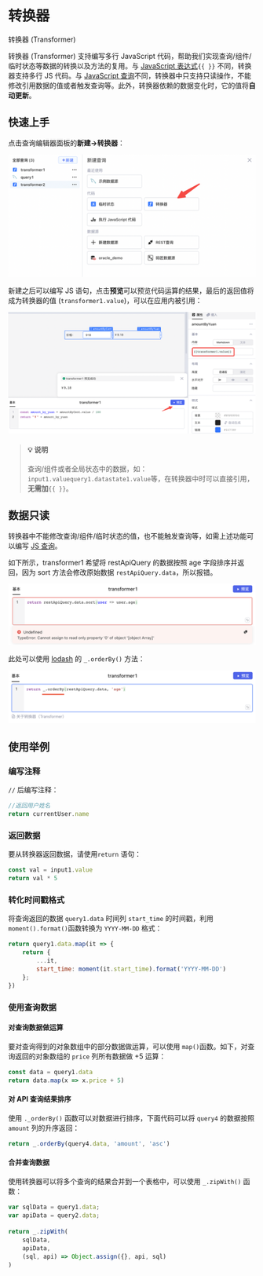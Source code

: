 # 转换器

转换器 (Transformer)

转换器 (Transformer) 支持编写多行 JavaScript 代码，帮助我们实现查询/组件/临时状态等数据的转换以及方法的复用。与 [JavaScript 表达式](https://majiang.co/docs/javascript-in-majiang/writing-javascript)​`{{ }}`​ 不同，转换器支持多行 JS 代码。与 [JavaScript 查询](https://majiang.co/docs/javascript-in-majiang/javascript-query)不同，转换器中只支持只读操作，不能修改引用数据的值或者触发查询等。此外，转换器依赖的数据变化时，它的值将​**自动更新**​。

## 快速上手

点击查询编辑器面板的​**新建-&gt;转换器**​：

![](../assets/1-20231002175907-8v0om4o.png)​

新建之后可以编写 JS 语句，点击**预览**可以预览代码运算的结果，最后的返回值将成为转换器的值 (`transformer1.value`​)，可以在应用内被引用：

![](../assets/2-20231002175907-d3f3fun.png)​

> #### 💡 说明
>
> 查询/组件或者全局状态中的数据，如：`input1.valuequery1.datastate1.value`​ 等，在转换器中时可以直接引用，**无需加**​`{{ }}`​。

## 数据只读

转换器中不能修改查询/组件/临时状态的值，也不能触发查询等，如需上述功能可以编写 [JS 查询](https://www.majiang.co/docs/using-javascript)。

如下所示，transformer1 希望将 restApiQuery 的数据按照 age 字段排序并返回，因为 sort 方法会修改原始数据 `restApiQuery.data`​，所以报错。

![](../assets/3-20231002175907-u2mmmmj.png)​

此处可以使用 [lodash](https://majiang.co/docs/javascript-in-majiang/using-array#%E4%BD%BF%E7%94%A8lodash%E6%93%8D%E4%BD%9C%E6%95%B0%E7%BB%84) 的 `_.orderBy()`​ 方法：

![](../assets/4-20231002175907-tkas9bq.png)​

## 使用举例

### 编写注释

​`//`​ 后编写注释：

```javascript
//返回用户姓名
return currentUser.name
```

### 返回数据

要从转换器返回数据，请使用`return`​ 语句：

```javascript
const val = input1.value
return val * 5
```

### 转化时间戳格式

将查询返回的数据 `query1.data`​ 时间列 `start_time`​ 的时间戳，利用 `moment().format()`​ 函数转换为 `YYYY-MM-DD`​ 格式：

```javascript
return query1.data.map(it => {
    return {
        ...it,
        start_time: moment(it.start_time).format('YYYY-MM-DD')
    };
})
```

### 使用查询数据

#### 对查询数据做运算

要对查询得到的对象数组中的部分数据做运算，可以使用 `map()`​ 函数。如下，对查询返回的对象数组的 `price`​ 列所有数据做 +5 运算：

```javascript
const data = query1.data
return data.map(x => x.price + 5)
```

#### 对 API 查询结果排序

使用 `._orderBy()`​ 函数可以对数据进行排序，下面代码可以将 `query4`​ 的数据按照 `amount`​ 列的升序返回：

```javascript
return _.orderBy(query4.data, 'amount', 'asc')
```

#### 合并查询数据

使用转换器可以将多个查询的结果合并到一个表格中，可以使用 `_.zipWith()`​ 函数：

```javascript
var sqlData = query1.data;
var apiData = query2.data;

return _.zipWith(
    sqlData,
    apiData,
    (sql, api) => Object.assign({}, api, sql)
)
```
